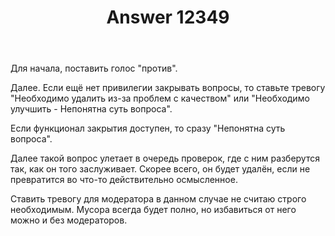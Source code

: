 ﻿---
title: "Answer 12349"
se.owner.user_id: 176217
se.owner.display_name: "αλεχολυτ"
se.owner.link: "https://ru.meta.stackoverflow.com/users/176217/%ce%b1%ce%bb%ce%b5%cf%87%ce%bf%ce%bb%cf%85%cf%84"
se.answer_id: 12349
se.question_id: 12348
se.post_type: answer
se.is_accepted: False
---
<p>Для начала, поставить голос &quot;против&quot;.</p>
<p>Далее. Если ещё нет привилегии закрывать вопросы, то ставьте тревогу &quot;Необходимо удалить из-за проблем с качеством&quot; или &quot;Необходимо улучшить - Непонятна суть вопроса&quot;.</p>
<p>Если функционал закрытия доступен, то сразу &quot;Непонятна суть вопроса&quot;.</p>
<p>Далее такой вопрос улетает в очередь проверок, где с ним разберутся так, как он того заслуживает. Скорее всего, он будет удалён, если не превратится во что-то действительно осмысленное.</p>
<p>Ставить тревогу для модератора в данном случае не считаю строго необходимым. Мусора всегда будет полно, но избавиться от него можно и без модераторов.</p>
